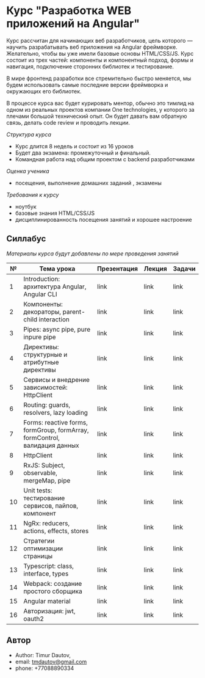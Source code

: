 # Курс "Разработка WEB приложений на Angular"

Курс расcчитан для начинающих веб разработчиков, цель которого — научить разрабатывать веб приложения на Angular фреймворке. Желательно, чтобы вы уже имели базовые основы HTML/CSS/JS. Курс состоит из трех частей: компоненты и компонентный подход, формы и навигация, подключение сторонних библиотек и тестирование.

В мире фронтенд разработки все стремительно быстро меняется, мы будем использовать самые последние версии фреймворка и окружающих его библиотек. 

В процессе курса вас будет курировать ментор, обычно это тимлид на одном из реальных проектов компании One technologies, у которого за плечами большой технический опыт. Он будет давать вам обратную связь, делать code review и проводить лекции. 

*Структура курса*

- Курс длится 8 недель и состоит из 16 уроков 
- Будет два экзамена: промежуточный и финальный.
- Командная работа над общим проектом с backend разработчиками
  

*Оценка ученика*

- посещения, выполнение домашних заданий , экзамены

*Требования к курсу*

- ноутбук
- базовые знания HTML/CSS/JS
- дисциплинированность посещения занятий и хорошее настроение



## Силлабус

*Материалы курса будут добавлены по мере проведения занятий*

| №    | Тема урока                                                   | Презентация | Лекция | Задачи |
| ---- | ------------------------------------------------------------ | ----------- | ------ | ------ |
| 1    | Introduction: архитектура Angular, Angular CLI               | link        | link   | link   |
| 2    | Компоненты: декораторы, parent-child interaction             | link        | link   | link   |
| 3    | Pipes: async pipe, pure inpure pipe                          | link        | link   | link   |
| 4    | Директивы: структурные и атрибутные директивы                | link        | link   | link   |
| 5    | Сервисы и внедрение зависимостей: HttpClient                 | link        | link   | link   |
| 6    | Routing: guards, resolvers, lazy loading                     | link        | link   | link   |
| 7    | Forms: reactive forms, formGroup, formArray, formControl, валидация данных | link        | link   | link   |
| 8    | HttpClient                                                   | link        | link   | link   |
| 9    | RxJS: Subject, observable, mergeMap, pipe                    | link        | link   | link   |
| 10   | Unit tests: тестирование сервисов, пайпов, компонент         | link        | link   | link   |
| 11   | NgRx: reducers, actions, effects, stores                     | link        | link   | link   |
| 12   | Стратегии оптимизации страницы                               | link        | link   | link   |
| 13   | Typescript: class, interface, types                          | link        | link   | link   |
| 14   | Webpack: создание простого сборщика                          | link        | link   | link   |
| 15   | Angular material                                             | link        | link   | link   |
| 16   | Авторизация: jwt, oauth2                                     | link        | link   | link   |




## Автор

- Author: Timur Dautov,
- email: tmdautov@gmail.com
- phone: +77088890334

